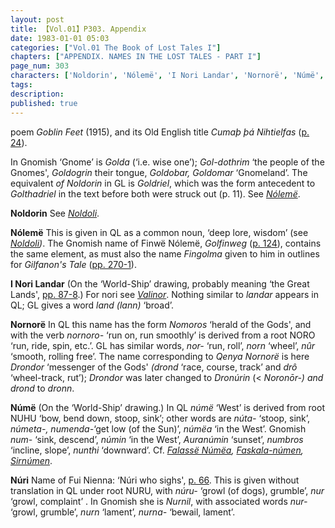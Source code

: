 ```yaml
---
layout: post
title: 【Vol.01】P303. Appendix
date: 1983-01-01 05:03
categories: ["Vol.01 The Book of Lost Tales I"]
chapters: ["APPENDIX. NAMES IN THE LOST TALES - PART I"]
page_num: 303
characters: ['Noldorin', 'Nólemë', 'I Nori Landar', 'Nornorë', 'Númë', 'Núri']
tags: 
description: 
published: true
---
```


<p style="text-indent: 0;">
poem <I>Goblin Feet</I> (1915), and its Old English title <I>Cumaþ þá Nihtielfas</I> (<a href="{{site.baseurl}}/vol01-p24">p. 24</a>).
</p>

In Gnomish ‘Gnome’ is <I>Golda</I> (‘i.e. wise one’); <I>Gol-dothrim</I> ‘the people of the Gnomes', <I>Goldogrin</I> their tongue, <I>Goldobar, Goldomar</I> ‘Gnomeland’. The equivalent <I>of Noldorin</I> in GL is <I>Goldriel</I>, which was the form antecedent to <I>Golthadriel</I> in the text before both were struck out (p. 11). See <I>[Nólemë]({{site.baseurl}}/characters#Nólemë)</I>.

<B>Noldorin</B>   See <I>[Noldoli]({{site.baseusl}}/characters#Noldoli)</I>.

<B>Nólemë</B> This is given in QL as a common noun, ‘deep lore, wisdom’ (see <I>[Noldoli]({{site.baseurl}}/characters#Noldoli))</I>. The Gnomish name of Finwë Nólemë, <I>Golfinweg</I> ([p. 124]({{site.baseurl}}/vol01-p124)), contains the same element, as must also the name <I>Fingolma</I> given to him in outlines for <I>Gilfanon's Tale</I> ([pp. 270-1]({{site.baseurl}}/vol01-p270)).

<B>I Nori Landar</B> (On the ‘World-Ship’ drawing, probably meaning ‘the Great Lands', [pp. 87-8]({{site.baseurl}}/vol01-p87).) For nori see <I>[Valinor]({{site.baseurl}}/characters#Valinor)</I>. Nothing similar to <I>landar</I> appears in QL; GL gives a word <I>land (lann)</I> ‘broad’.

<B>Nornorë</B>   In QL this name has the form <I>Nomoros</I> ‘herald of the Gods', and with the verb <I>nornoro-</I> ‘run on, run smoothly’ is derived from a root NORO ‘run, ride, spin, etc.’. GL has similar words, <I>nor-</I> ‘run, roll’, <I>norn</I> ‘wheel’, <I>nûr</I> ‘smooth, rolling free’. The name corresponding to <I>Qenya Nornorë</I> is here <I>Drondor</I> ‘messenger of the Gods' <I>(drond</I> ‘race, course, track’ and <I>drô</I> ‘wheel-track, rut’); <I>Drondor</I> was later changed to <I>Dronúrin</I> (< <I>Noronōr-) and drond</I> to <I>dronn</I>.

<B>Númë</B> (On the ‘World-Ship’ drawing.) In QL <I>númë</I> ‘West’ is derived from root NUHU ‘bow, bend down, stoop, sink’; other words are <I>núta-</I> ‘stoop, sink’, <I>númeta-, numenda-</I>‘get low (of the Sun)’, <I>númëa</I> ‘in the West’. Gnomish <I>num-</I> ‘sink, descend’, <I>númin</I> ‘in the West’, <I>Auranúmin</I> ‘sunset’, <I>numbros</I> ‘incline, slope’, <I>nunthi</I> ‘downward’. Cf. <I>[Falassë Númëa]({{site.baseurl}}/characters#Falassë%20Númëa), [Faskala-númen]({{site.baseurl}}/characters#Faskala-númen), [Sirnúmen]({{site.baseurl}}/characters#Sirnúmen)</I>.

<B>Núri</B>  Name of Fui Nienna: ‘Núri who sighs', [p. 66]({{site.baseurl}}/vol01-p66). This is given without translation in QL under root NURU, with <I>núru-</I> ‘growl (of dogs), grumble’, <I>nur</I> ‘growl, complaint’ . In Gnomish she is <I>Nurnil</I>, with associated words <I>nur-</I> ‘growl, grumble’, <I>nurn</I> ‘lament’, <I>nurna-</I> ‘bewail, lament’.

